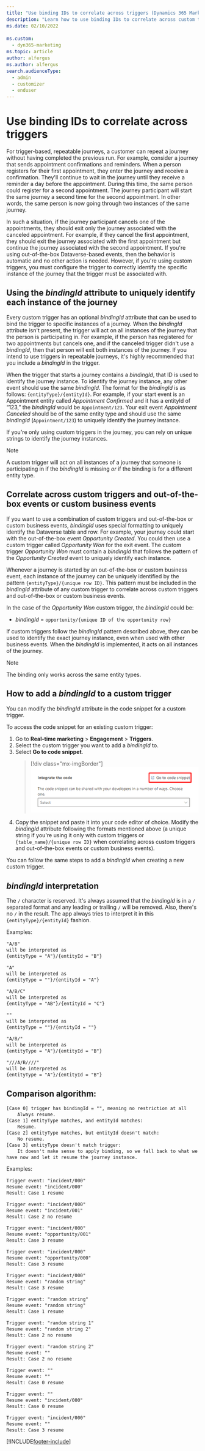 ```yaml
---
title: "Use binding IDs to correlate across triggers (Dynamics 365 Marketing) | Microsoft Docs"
description: "Learn how to use binding IDs to correlate across custom triggers in Dynamics 365 Marketing."
ms.date: 02/10/2022

ms.custom: 
  - dyn365-marketing
ms.topic: article
author: alfergus
ms.author: alfergus
search.audienceType: 
  - admin
  - customizer
  - enduser
---
```


# Use binding IDs to correlate across triggers

For trigger-based, repeatable journeys, a customer can repeat a journey without having completed the previous run. For example, consider a journey that sends appointment confirmations and reminders. When a person registers for their first appointment, they enter the journey and receive a confirmation. They'll continue to wait in the journey until they receive a reminder a day before the appointment. During this time, the same person could register for a second appointment. The journey participant will start the same journey a second time for the second appointment. In other words, the same person is now going through two instances of the same journey.

In such a situation, if the journey participant cancels one of the appointments, they should exit only the journey associated with the canceled appointment. For example, if they cancel the first appointment, they should exit the journey associated with the first appointment but continue the journey associated with the second appointment. If you're using out-of-the-box Dataverse-based events, then the behavior is automatic and no other action is needed. However, if you're using custom triggers, you must configure the trigger to correctly identify the specific instance of the journey that the trigger must be associated with.

## Using the *bindingId* attribute to uniquely identify each instance of the journey

Every custom trigger has an optional *bindingId* attribute that can be used to bind the trigger to specific instances of a journey. When the *bindingId* attribute isn't present, the trigger will act on all instances of the journey that the person is participating in. For example, if the person has registered for two appointments but cancels one, and if the canceled trigger didn't use a *bindingId*, then that person will exit both instances of the journey. If you intend to use triggers in repeatable journeys, it's highly recommended that you include a *bindingId* in the trigger.

When the trigger that starts a journey contains a *bindingId*, that ID is used to identify the journey instance. To identify the journey instance, any other event should use the same *bindingId*. The format for the *bindingId* is as follows: ``{entityType}/{entityId}``. For example, if your start event is an Appointment entity called *Appointment Confirmed* and it has a entityId of “123,” the *bindingId* would be ``Appointment/123``. Your exit event *Appointment Canceled* should be of the same entity type and should use the same *bindingId* (``Appointment/123``) to uniquely identify the journey instance.

If you're only using custom triggers in the journey, you can rely on unique strings to identify the journey instances.

> [!NOTE]
> A custom trigger will act on all instances of a journey that someone is participating in if the *bindingId* is missing *or* if the binding is for a different entity type.

## Correlate across custom triggers and out-of-the-box events or custom business events

If you want to use a combination of custom triggers and out-of-the-box or custom business events, *bindingId* uses special formatting to uniquely identify the Dataverse table and row. For example, your journey could start with the out-of-the-box event *Opportunity Created*. You could then use a custom trigger called *Opportunity Won* for the exit event. The custom trigger *Opportunity Won* must contain a *bindingId* that follows the pattern of the *Opportunity Created* event to uniquely identify each instance.

Whenever a journey is started by an out-of-the-box or custom business event, each instance of the journey can be uniquely identified by the pattern ``{entityType}/{unique row ID}``. This pattern must be included in the *bindingId* attribute of any custom trigger to correlate across custom triggers and out-of-the-box or custom business events.

In the case of the *Opportunity Won* custom trigger, the *bindingId* could be:

- *bindingId* = ``opportunity/{unique ID of the opportunity row}``

If custom triggers follow the *bindingId* pattern described above, they can be used to identify the exact journey instance, even when used with other business events. When the *bindingId* is implemented, it acts on all instances of the journey.

> [!NOTE]
> The binding only works across the same entity types.

## How to add a *bindingId* to a custom trigger

You can modify the *bindingId* attribute in the code snippet for a custom trigger.

To access the code snippet for an existing custom trigger:

1. Go to **Real-time marketing** > **Engagement** > **Triggers**.
1. Select the custom trigger you want to add a *bindingId* to.
1. Select **Go to code snippet**.
    > [!div class="mx-imgBorder"]
    > ![Go to code snippet screenshot.](media/real-time-marketing-correlate-triggers-snippet.png "Go to code snippet screenshot")
1. Copy the snippet and paste it into your code editor of choice. Modify the *bindingId* attribute following the formats mentioned above (a unique string if you're using it only with custom triggers or ``{table_name}/{unique row ID}`` when correlating across custom triggers and out-of-the-box events or custom business events).

You can follow the same steps to add a *bindingId* when creating a new custom trigger.

## *bindingId* interpretation
The `/` character is reserved. It's always assumed that the *bindingId* is in a `/` separated format and any leading or trailing `/` will be removed. Also, there's no `/` in the result. The app always tries to interpret it in this ``{entityType}/{entityId}`` fashion.

Examples:
```
"A/B"
will be interpreted as 
{entityType = "A"}/{entityId = "B"}
```
```
"A"
will be interpreted as 
{entityType = ""}/{entityId = "A"}
```
```
"A/B/C" 
will be interpreted as 
{entityType = "AB"}/{entityId = "C"}
```
```
""
will be interpreted as 
{entityType = ""}/{entityId = ""}
```
```
"A/B/"
will be interpreted as 
{entityType = "A"}/{entityId = "B"}
```
```
"///A/B////"
will be interpreted as 
{entityType = "A"}/{entityId = "B"}
```

## Comparison algorithm:
```
[Case 0] trigger has bindingId = "", meaning no restriction at all
    Always resume.
[Case 1] entityType matches, and entityId matches:
    Resume.
[Case 2] entityType matches, but entityId doesn't match:
    No resume.
[Case 3] entityType doesn't match trigger:
    It doesn't make sense to apply binding, so we fall back to what we have now and let it resume the journey instance. 
```
Examples: 
```
Trigger event: "incident/000"
Resume event: "incident/000"
Result: Case 1 resume
```
```
Trigger event: "incident/000"
Resume event: "incident/001"
Result: Case 2 no resume
```
```
Trigger event: "incident/000"
Resume event: "opportunity/001"
Result: Case 3 resume
```
```
Trigger event: "incident/000"
Resume event: "opportunity/000"
Result: Case 3 resume
```
```
Trigger event: "incident/000"
Resume event: "random string"
Result: Case 3 resume
```
```
Trigger event: "random string"
Resume event: "random string"
Result: Case 1 resume
```
```
Trigger event: "random string 1"
Resume event: "random string 2"
Result: Case 2 no resume
```
```
Trigger event: "random string 2"
Resume event: ""
Result: Case 2 no resume
```
```
Trigger event: ""
Resume event: ""
Result: Case 0 resume
```
```
Trigger event: ""
Resume event: "incident/000"
Result: Case 0 resume
```
```
Trigger event: "incident/000"
Resume event: ""
Result: Case 3 resume
```

[!INCLUDE[footer-include](../includes/footer-banner.md)]